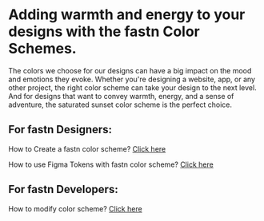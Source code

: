 # Adding warmth and energy to your designs with the fastn Color Schemes.

The colors we choose for our designs can have a big impact on the mood and emotions they evoke. Whether you're designing a website, app, or any other project, the right color scheme can take your design to the next level. And for designs that want to convey warmth, energy, and a sense of adventure, the saturated sunset color scheme is the perfect choice.


## For fastn Designers:

How to Create a fastn color scheme? [Click here](https://fastn.com/figma-to-fastn-cs/)


How to use Figma Tokens with fastn color scheme? [Click here](https://fastn.com/figma/)


## For fastn Developers:

How to modify color scheme? [Click here](https://fastn.com/modify-cs/)


